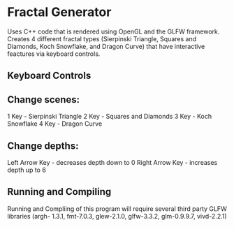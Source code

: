 # Fractal Generator 

Uses C++ code that is rendered using OpenGL and the GLFW framework.
Creates 4 different fractal types (Sierpinski Triangle, Squares and Diamonds, Koch Snowflake, and Dragon Curve) that have interactive feactures via keyboard controls.

## Keyboard Controls
Change scenes:
-------------
1 Key - Sierpinski Triangle
2 Key - Squares and Diamonds
3 Key - Koch Snowflake
4 Key - Dragon Curve

Change depths:
-------------
Left Arrow Key - decreases depth down to 0
Right Arrow Key - increases depth up to 6

## Running and Compiling
Running and Compliing of this program will require several third party GLFW libraries (argh- 1.3.1, fmt-7.0.3, glew-2.1.0, glfw-3.3.2, glm-0.9.9.7, vivd-2.2.1)
